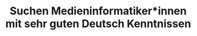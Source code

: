 ---
title: "Suchen Medieninformatiker*innen mit sehr guten Deutsch Kenntnissen"
tags:
  - Handlungsbereich: BackLog
  - Handlungsbereich: Inhalte
  - Von: Stellenausschreibungen
  - Themenfeld: Inhalte
  - Master
  - Bachelor
---